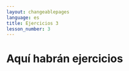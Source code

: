 ```yaml
---
layout: changeablepages
language: es
title: Ejercicios 3
lesson_number: 3
---
```


# Aquí habrán ejercicios


